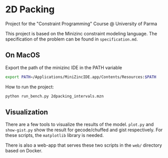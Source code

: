 # 2D Packing
Project for the "Constraint Programming" Course @ University of Parma

This project is based on the Minizinc constraint modeling language.
The specification of the problem can be found in `specification.md`.

## On MacOS

Export the path of the minizinc IDE in the PATH variable

```bash
export PATH=/Applications/MiniZincIDE.app/Contents/Resources:$PATH
```

How to run the project:

```bash
python run_bench.py 2dpacking_intervals.mzn
```

## Visualization

There are a few tools to visualize the results of the model.
`plot.py` and `show-gist.py` show the result for gecode/chuffed and gist respectively.
For these scripts, the `matplotlib` library is needed.

There is also a web-app that serves these two scripts in the `web/` directory based on Docker.
